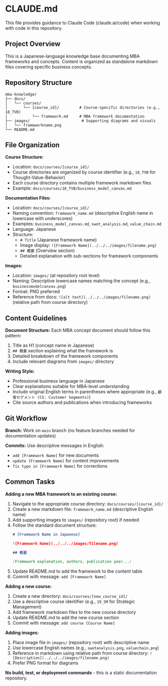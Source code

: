 # CLAUDE.md

This file provides guidance to Claude Code (claude.ai/code) when working with code in this repository.

## Project Overview

This is a Japanese-language knowledge base documenting MBA frameworks and concepts. Content is organized as standalone markdown files covering specific business concepts.

## Repository Structure

```
mba-knowledge/
├── docs/
│   └── courses/
│       └── [course_id]/         # Course-specific directories (e.g., 18_TVB)
│           └── framework.md     # MBA framework documentation
├── images/                       # Supporting diagrams and visuals
│   └── frameworkname.png
└── README.md
```

## File Organization

**Course Structure:**
- Location: `docs/courses/[course_id]/`
- Course directories are organized by course identifier (e.g., `18_TVB` for Thought-Value-Behavior)
- Each course directory contains multiple framework markdown files
- Example: `docs/courses/18_TVB/business_model_canvas.md`

**Documentation Files:**
- Location: `docs/courses/[course_id]/`
- Naming convention: `framework_name.md` (descriptive English name in lowercase with underscores)
- Examples: `business_model_canvas.md`, `swot_analysis.md`, `value_chain.md`
- Language: Japanese
- Structure:
  - `# Title` (Japanese framework name)
  - Image display: `![Framework Name](../../../images/filename.png)`
  - `## 概要` (Overview section)
  - Detailed explanation with sub-sections for framework components

**Images:**
- Location: `images/` (at repository root level)
- Naming: Descriptive lowercase names matching the concept (e.g., `businessmodelcanvas.png`)
- Format: PNG preferred
- Reference from docs: `![alt text](../../../images/filename.png)` (relative path from course directory)

## Content Guidelines

**Document Structure:**
Each MBA concept document should follow this pattern:
1. Title as H1 (concept name in Japanese)
2. `## 概要` section explaining what the framework is
3. Detailed breakdown of the framework components
4. Include relevant diagrams from `images/` directory

**Writing Style:**
- Professional business language in Japanese
- Clear explanations suitable for MBA-level understanding
- Include original English terms in parentheses where appropriate (e.g., `顧客セグメント (CS: Customer Segments)`)
- Cite source authors and publications when introducing frameworks

## Git Workflow

**Branch:** Work on `main` branch (no feature branches needed for documentation updates)

**Commits:** Use descriptive messages in English:
- `add [Framework Name]` for new documents
- `update [Framework Name]` for content improvements
- `fix typo in [Framework Name]` for corrections

## Common Tasks

**Adding a new MBA framework to an existing course:**
1. Navigate to the appropriate course directory: `docs/courses/[course_id]/`
2. Create a new markdown file: `framework_name.md` (descriptive English name)
3. Add supporting images to `images/` (repository root) if needed
4. Follow the standard document structure:
   ```markdown
   # [Framework Name in Japanese]

   ![Framework Name](../../../images/filename.png)

   ## 概要

   [Framework explanation, authors, publication year...]
   ```
5. Update README.md to add the framework to the content table
6. Commit with message: `add [Framework Name]`

**Adding a new course:**
1. Create a new directory: `docs/courses/[new_course_id]/`
2. Use a descriptive course identifier (e.g., `19_SM` for Strategic Management)
3. Add framework markdown files to the new course directory
4. Update README.md to add the new course section
5. Commit with message: `add course [Course Name]`

**Adding images:**
1. Place image file in `images/` (repository root) with descriptive name
2. Use lowercase English names (e.g., `swotanalysis.png`, `valuechain.png`)
3. Reference in markdown using relative path from course directory: `![Description](../../../images/filename.png)`
4. Prefer PNG format for diagrams

**No build, test, or deployment commands** - this is a static documentation repository.
